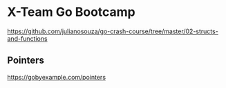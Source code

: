 # X-Team Go Bootcamp

https://github.com/julianosouza/go-crash-course/tree/master/02-structs-and-functions

## Pointers

https://gobyexample.com/pointers